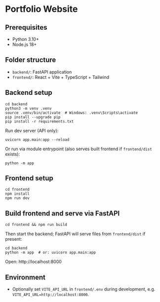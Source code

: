 # Portfolio Website

## Prerequisites
- Python 3.10+
- Node.js 18+

## Folder structure
- `backend/`: FastAPI application
- `frontend/`: React + Vite + TypeScript + Tailwind

## Backend setup
```
cd backend
python3 -m venv .venv
source .venv/bin/activate  # Windows: .venv\Scripts\activate
pip install --upgrade pip
pip install -r requirements.txt
```

Run dev server (API only):
```
uvicorn app.main:app --reload
```

Or run via module entrypoint (also serves built frontend if `frontend/dist` exists):
```
python -m app
```

## Frontend setup
```
cd frontend
npm install
npm run dev
```

## Build frontend and serve via FastAPI
```
cd frontend && npm run build
```

Then start the backend; FastAPI will serve files from `frontend/dist` if present:
```
cd backend
python -m app  # or: uvicorn app.main:app
```

Open: http://localhost:8000

## Environment
- Optionally set `VITE_API_URL` in `frontend/.env` during development, e.g. `VITE_API_URL=http://localhost:8000`.

